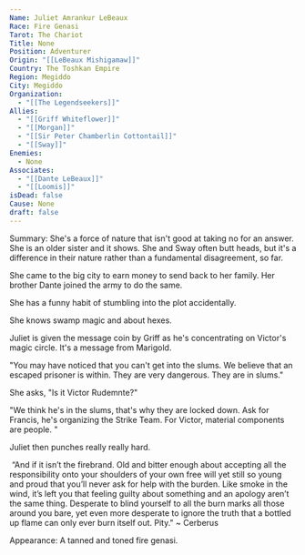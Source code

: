 ```yaml
---
Name: Juliet Amrankur LeBeaux
Race: Fire Genasi
Tarot: The Chariot
Title: None
Position: Adventurer
Origin: "[[LeBeaux Mishigamaw]]"
Country: The Toshkan Empire
Region: Megiddo
City: Megiddo
Organization:
  - "[[The Legendseekers]]"
Allies:
  - "[[Griff Whiteflower]]"
  - "[[Morgan]]"
  - "[[Sir Peter Chamberlin Cottontail]]"
  - "[[Sway]]"
Enemies:
  - None
Associates:
  - "[[Dante LeBeaux]]"
  - "[[Loomis]]"
isDead: false
Cause: None
draft: false
---
```

Summary:
She's a force of nature that isn't good at taking no for an answer. She is an older sister and it shows. She and Sway often butt heads, but it's a difference in their nature rather than a fundamental disagreement, so far.

She came to the big city to earn money to send back to her family. Her brother Dante joined the army to do the same.

She has a funny habit of stumbling into the plot accidentally. 

She knows swamp magic and about hexes.

Juliet is given the message coin by Griff as he's concentrating on Victor's magic circle. It's a message from Marigold.

"You may have noticed that you can't get into the slums. We believe that an escaped prisoner is within. They are very dangerous. They are in slums."

She asks, "Is it Victor Rudemnte?" 

"We think he's in the slums, that's why they are locked down. Ask for Francis, he's organizing the Strike Team. For Victor, material components are people. "

Juliet then punches really really hard.



 “And if it isn’t the firebrand. Old and bitter enough about accepting all the responsibility onto your shoulders of your own free will yet still so young and proud that you’ll never ask for help with the burden. Like smoke in the wind, it’s left you that feeling guilty about something and an apology aren’t the same thing. Desperate to blind yourself to all the burn marks all those around you bare, yet even more desperate to ignore the truth that a bottled up flame can only ever burn itself out. Pity." ~ Cerberus

Appearance: A tanned and toned fire genasi.

